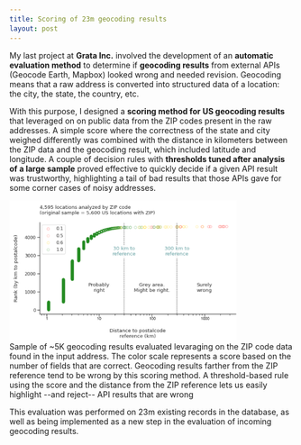 ```yaml
---
title: Scoring of 23m geocoding results
layout: post
---
```


My last project at **Grata Inc.** involved the development of an **automatic evaluation
method** to determine if **geocoding results** from external APIs (Geocode Earth,
Mapbox) looked wrong and needed revision. Geocoding means that a raw address is
converted into structured data of a location: the city, the state, the country, etc.

With this purpose, I designed a **scoring method for US geocoding results** that leveraged
on on public data from the ZIP codes present in the raw addresses. A simple
score where the correctness of the state and city weighed differently 
was combined with the distance in kilometers between the ZIP data and the geocoding
result, which included latitude and longitude. A couple of decision rules with
**thresholds tuned after analysis of a large sample** proved effective to quickly decide if
a given API result was trustworthy, highlighting a tail of bad results that those APIs
gave for some corner cases of noisy addresses.


<div class="showcase-img">
  <a href="/images/grata-locations/evaluation.png">
    <img class="with-border" src="/images/grata-locations/evaluation.png" width="80%">
  </a>

  <div class="caption">
  Sample of ~5K geocoding results evaluated levaraging on the ZIP code data found in the
  input address. The color scale represents a score based on the number of fields
  that are correct. Geocoding results farther from the ZIP reference tend to be wrong by
  this scoring method. A threshold-based rule using the score and the distance from the
  ZIP reference lets us easily highlight --and reject-- API results that are wrong
  </div>
</div>

This evaluation was performed on 23m existing records in the database, as well as
being implemented as a new step in the evaluation of incoming geocoding results.
